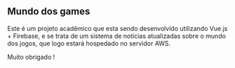 <h2>Mundo dos games</h2>

Este é um projeto acadêmico que esta sendo desenvolvido utilizando Vue.js + Firebase, e se trata de um sistema de notícias atualizadas sobre o mundo dos jogos, que logo estará hospedado no servidor AWS.

Muito obrigado !
